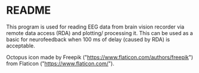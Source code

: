 # README

This program is used for reading EEG data from brain vision recorder via remote data access (RDA) and plotting/ processing it. This can be used as a basic for neurofeedback when 100 ms of delay (caused by RDA) is acceptable.


Octopus icon made by Freepik ("https://www.flaticon.com/authors/freepik") from Flaticon ("https://www.flaticon.com/").
